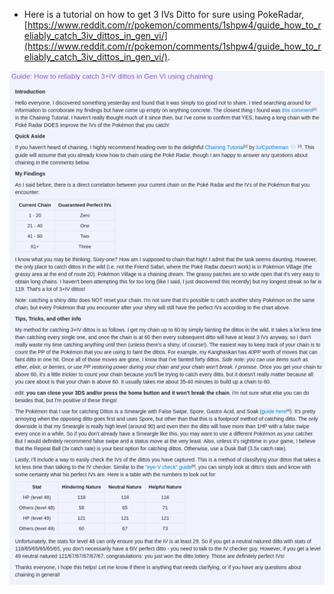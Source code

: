 * Here is a tutorial on how to get 3 IVs Ditto for sure using PokeRadar, [https://www.reddit.com/r/pokemon/comments/1shpw4/guide_how_to_reliably_catch_3iv_dittos_in_gen_vi/](https://www.reddit.com/r/pokemon/comments/1shpw4/guide_how_to_reliably_catch_3iv_dittos_in_gen_vi/).

![./20161017-0350-cet-how-to-get-3-ivs-ditto-from-pokeradar-in-pokemon-xy-1.png](./20161017-0350-cet-how-to-get-3-ivs-ditto-from-pokeradar-in-pokemon-xy-1.png)